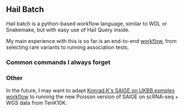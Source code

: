 ## Hail Batch

Hail batch is a python-based workflow language, similar to WDL or Snakemake, but with easy use of Hail Query inside.

My main experience with this is so far is an end-to-end [workflow](https://github.com/populationgenomics/cellregmap-pipeline/blob/main/batch.py), from selecting rare variants to running association tests.

### Common commands I always forget

### Other

In the future, I may want to adapt [Konrad K's SAIGE on UKBB exmples workflow](https://github.com/Nealelab/ukb_exomes) to running the new Poisson version of SAIGE on scRNA-seq + WGS data from TenK10K.


